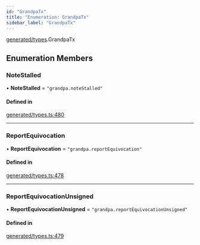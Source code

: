 ```yaml
---
id: "GrandpaTx"
title: "Enumeration: GrandpaTx"
sidebar_label: "GrandpaTx"
---
```


[generated/types](../../../../modules/Generated/Types/Types.md).GrandpaTx

## Enumeration Members

### NoteStalled

• **NoteStalled** = ``"grandpa.noteStalled"``

#### Defined in

[generated/types.ts:480](https://github.com/PolymeshAssociation/polymesh-sdk/blob/15be87e8/src/generated/types.ts#L480)

___

### ReportEquivocation

• **ReportEquivocation** = ``"grandpa.reportEquivocation"``

#### Defined in

[generated/types.ts:478](https://github.com/PolymeshAssociation/polymesh-sdk/blob/15be87e8/src/generated/types.ts#L478)

___

### ReportEquivocationUnsigned

• **ReportEquivocationUnsigned** = ``"grandpa.reportEquivocationUnsigned"``

#### Defined in

[generated/types.ts:479](https://github.com/PolymeshAssociation/polymesh-sdk/blob/15be87e8/src/generated/types.ts#L479)
